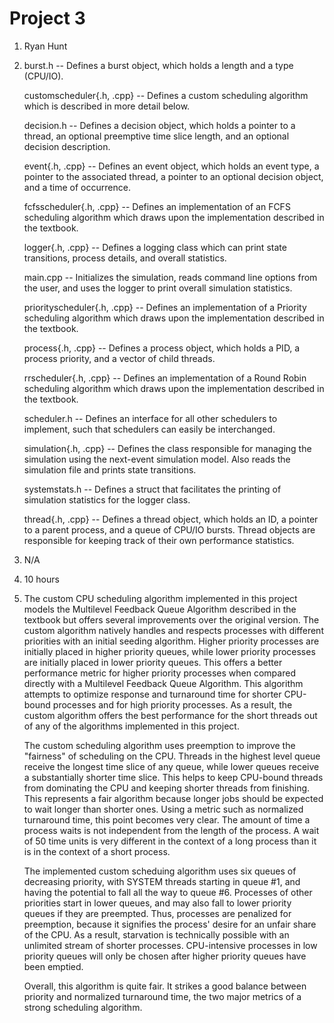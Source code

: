 Project 3  
=========  

1. Ryan Hunt  

2. 	burst.h 					-- Defines a burst object, which holds a length and a type (CPU/IO).  

	customscheduler{.h, .cpp} 	-- Defines a custom scheduling algorithm which is described in more detail below.  

	decision.h 					-- Defines a decision object, which holds a pointer to a thread, an optional preemptive time slice length, and an optional decision description.  

	event{.h, .cpp} 			-- Defines an event object, which holds an event type, a pointer to the associated thread, a pointer to an optional decision object, and a time of occurrence.  

	fcfsscheduler{.h, .cpp} 	-- Defines an implementation of an FCFS scheduling algorithm which draws upon the implementation described in the textbook.  

	logger{.h, .cpp} 			-- Defines a logging class which can print state transitions, process details, and overall statistics.  

	main.cpp 					-- Initializes the simulation, reads command line options from the user, and uses the logger to print overall simulation statistics.  

	priorityscheduler{.h, .cpp} -- Defines an implementation of a Priority scheduling algorithm which draws upon the implementation described in the textbook.  

	process{.h, .cpp} 			-- Defines a process object, which holds a PID, a process priority, and a vector of child threads.  

	rrscheduler{.h, .cpp} 		-- Defines an implementation of a Round Robin scheduling algorithm which draws upon the implementation described in the textbook.  

	scheduler.h 				-- Defines an interface for all other schedulers to implement, such that schedulers can easily be interchanged.  

	simulation{.h, .cpp} 		-- Defines the class responsible for managing the simulation using the next-event simulation model. Also reads the simulation file and prints state transitions.  

	systemstats.h 				-- Defines a struct that facilitates the printing of simulation statistics for the logger class.  

	thread{.h, .cpp} 			-- Defines a thread object, which holds an ID, a pointer to a parent process, and a queue of CPU/IO bursts. Thread objects are responsible for keeping track of their own performance statistics.  


3. N/A  

4. 10 hours  

5.	The custom CPU scheduling algorithm implemented in this project models the Multilevel Feedback Queue Algorithm described in the textbook but offers several improvements over the original version. The custom algorithm natively handles and respects processes with different priorities with an initial seeding algorithm. Higher priority processes are initially placed in higher priority queues, while lower priority processes are initially placed in lower priority queues. This offers a better performance metric for higher priority processes when compared directly with a Multilevel Feedback Queue Algorithm. This algorithm attempts to optimize response and turnaround time for shorter CPU-bound processes and for high priority processes. As a result, the custom algorithm offers the best performance for the short threads out of any of the algorithms implemented in this project.  

	The custom scheduling algorithm uses preemption to improve the "fairness" of scheduling on the CPU. Threads in the highest level queue receive the longest time slice of any queue, while lower queues receive a substantially shorter time slice. This helps
to keep CPU-bound threads from dominating the CPU and keeping shorter threads from finishing. This represents a fair algorithm because longer jobs should be expected to wait longer than shorter ones. Using a metric such as normalized turnaround time, this point becomes very clear. The amount of time a process waits is not independent from the length of the process. A wait of 50 time units is very different in the context of a long process than it is in the context of a short process.	

	The implemented custom scheduing algorithm uses six queues of decreasing priority, with SYSTEM threads starting in queue #1, and having the potential to fall all the way to queue #6. Processes of other priorities start in lower queues, and may also fall 
to lower priority queues if they are preempted. Thus, processes are penalized for preemption, because it signifies the process' desire for an unfair share of the CPU. As a result, starvation is technically possible with an unlimited stream of shorter processes. CPU-intensive processes in low priority queues will only be chosen after higher priority queues have been emptied.  
  
	Overall, this algorithm is quite fair. It strikes a good balance between priority and normalized turnaround time, the two major metrics of a strong scheduling algorithm.  